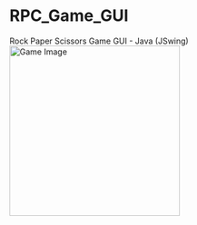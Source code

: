 # RPC_Game_GUI
Rock Paper Scissors Game GUI - Java (JSwing)
<img src="https://github.com/padfrancis/RPC_Game_GUI/edit/main/Game_IMG.png" alt="Game Image" width="300"/>
